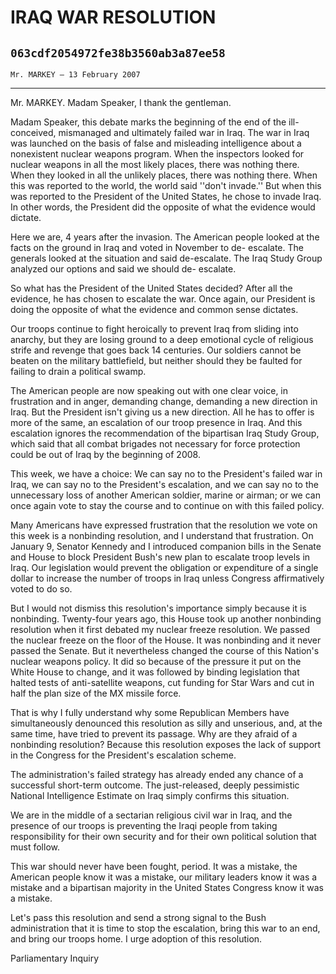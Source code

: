 # IRAQ WAR RESOLUTION
## `063cdf2054972fe38b3560ab3a87ee58`
`Mr. MARKEY — 13 February 2007`

---


Mr. MARKEY. Madam Speaker, I thank the gentleman.

Madam Speaker, this debate marks the beginning of the end of the ill-
conceived, mismanaged and ultimately failed war in Iraq. The war in 
Iraq was launched on the basis of false and misleading intelligence 
about a nonexistent nuclear weapons program. When the inspectors looked 
for nuclear weapons in all the most likely places, there was nothing 
there. When they looked in all the unlikely places, there was nothing 
there. When this was reported to the world, the world said ''don't 
invade.'' But when this was reported to the President of the United 
States, he chose to invade Iraq. In other words, the President did the 
opposite of what the evidence would dictate.

Here we are, 4 years after the invasion. The American people looked 
at the facts on the ground in Iraq and voted in November to de-
escalate. The generals looked at the situation and said de-escalate. 
The Iraq Study Group analyzed our options and said we should de-
escalate.

So what has the President of the United States decided? After all the 
evidence, he has chosen to escalate the war. Once again, our President 
is doing the opposite of what the evidence and common sense dictates.

Our troops continue to fight heroically to prevent Iraq from sliding 
into anarchy, but they are losing ground to a deep emotional cycle of 
religious strife and revenge that goes back 14 centuries. Our soldiers 
cannot be beaten on the military battlefield, but neither should they 
be faulted for failing to drain a political swamp.

The American people are now speaking out with one clear voice, in 
frustration and in anger, demanding change, demanding a new direction 
in Iraq. But the President isn't giving us a new direction. All he has 
to offer is more of the same, an escalation of our troop presence in 
Iraq. And this escalation ignores the recommendation of the bipartisan 
Iraq Study Group, which said that all combat brigades not necessary for 
force protection could be out of Iraq by the beginning of 2008.

This week, we have a choice: We can say no to the President's failed 
war in Iraq, we can say no to the President's escalation, and we can 
say no to the unnecessary loss of another American soldier, marine or 
airman; or we can once again vote to stay the course and to continue on 
with this failed policy.

Many Americans have expressed frustration that the resolution we vote 
on this week is a nonbinding resolution, and I understand that 
frustration. On January 9, Senator Kennedy and I introduced companion 
bills in the Senate and House to block President Bush's new plan to 
escalate troop levels in Iraq. Our legislation would prevent the 
obligation or expenditure of a single dollar to increase the number of 
troops in Iraq unless Congress affirmatively voted to do so.

But I would not dismiss this resolution's importance simply because 
it is nonbinding. Twenty-four years ago, this House took up another 
nonbinding resolution when it first debated my nuclear freeze 
resolution. We passed the nuclear freeze on the floor of the House. It 
was nonbinding and it never passed the Senate. But it nevertheless 
changed the course of this Nation's nuclear weapons policy. It did so 
because of the pressure it put on the White House to change, and it was 
followed by binding legislation that halted tests of anti-satellite 
weapons, cut funding for Star Wars and cut in half the plan size of the 
MX missile force.

That is why I fully understand why some Republican Members have 
simultaneously denounced this resolution as silly and unserious, and, 
at the same time, have tried to prevent its passage. Why are they 
afraid of a nonbinding resolution? Because this resolution exposes the 
lack of support in the Congress for the President's escalation scheme.

The administration's failed strategy has already ended any chance of 
a successful short-term outcome. The just-released, deeply pessimistic 
National Intelligence Estimate on Iraq simply confirms this situation.

We are in the middle of a sectarian religious civil war in Iraq, and 
the presence of our troops is preventing the Iraqi people from taking 
responsibility for their own security and for their own political 
solution that must follow.

This war should never have been fought, period. It was a mistake, the 
American people know it was a mistake, our military leaders know it was 
a mistake and a bipartisan majority in the United States Congress know 
it was a mistake.



Let's pass this resolution and send a strong signal to the Bush 
administration that it is time to stop the escalation, bring this war 
to an end, and bring our troops home. I urge adoption of this 
resolution.














 Parliamentary Inquiry
